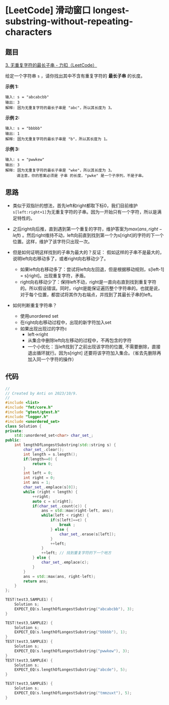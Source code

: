 # [LeetCode] 滑动窗口 longest-substring-without-repeating-characters

## 题目

[3. 无重复字符的最长子串 - 力扣（LeetCode）](https://leetcode.cn/problems/longest-substring-without-repeating-characters/description/?envType=study-plan-v2&envId=top-100-liked)

给定一个字符串 `s` ，请你找出其中不含有重复字符的 **最长子串** 的长度。

**示例 1:**

```
输入: s = "abcabcbb"
输出: 3 
解释: 因为无重复字符的最长子串是 "abc"，所以其长度为 3。
```

**示例 2:**

```
输入: s = "bbbbb"
输出: 1
解释: 因为无重复字符的最长子串是 "b"，所以其长度为 1。
```

**示例 3:**

```
输入: s = "pwwkew"
输出: 3
解释: 因为无重复字符的最长子串是 "wke"，所以其长度为 3。
     请注意，你的答案必须是 子串 的长度，"pwke" 是一个子序列，不是子串。
```

## 思路

- 类似于双指针的想法，首先left和right都取下标0，我们目前维护`s[left:right+1]`为无重复字符的子串。因为一开始只有一个字符，所以是满足特性的。

- 之后right向后推，直到遇到第一个重复的字符，维护答案为$max( ans, right- left)$
  。然后right维持不动，left向前直到找到第一个为s[right]的字符的下一个位置。这样，维护了该字符只出现一次。
- 但是如何证明这样找到的子串为最大的？反证： 假如这样的子串不是最大的，说明left向右移动多了，或者right向右移动少了。
    - 如果left向右移动多了：尝试将left向左回退，但是根据移动规则，s[left-1] = s[right]。出现重复字符，矛盾。
    - right向右移动少了：保持left不动，right是一直向右直到找到重复字符的。所以假设错误。同时，right是能保证遍历整个字符串的。也就是说，对于每个位置，都尝试将其作为右端点，并找到了其最长子串的left。
- 如何判断重复字符串？
    - 使用unordered set
    - 在right向右移动过程中，出现的新字符加入set
    - 如果出现出现过的字符c
        - left->right
        - 从集合中删除left向左移动的过程中，不再包含的字符
        - 一个小优化：当left找到了之前出现该字符的位置, 不需要删除，直接退出循环就行。因为s[right]
          还要将该字符加入集合。（省去先删除再加入同一个字符的操作）

## 代码

```c++
//
// Created by Anti on 2023/10/9.
//
#include <list>
#include "fmt/core.h"
#include "gtest/gtest.h"
#include "logger.h"
#include <unordered_set>
class Solution {
private:
    std::unordered_set<char> char_set_;
public:
    int lengthOfLongestSubstring(std::string s) {
        char_set_.clear();
        int length = s.length();
        if(length==0) {
            return 0;
        }
        int left = 0;
        int right = 0;
        int ans = 1;
        char_set_.emplace(s[0]);
        while (right < length) {
            ++right;
            auto c = s[right];
            if(char_set_.count(c)) {
                ans = std::max(right-left, ans);
                while(left < right) {
                    if(s[left]==c) {
                        break ;
                    } else {
                        char_set_.erase(s[left]);
                    }
                    ++left;
                }
                ++left; // 找到重复字符的下一个地方
            } else {
                char_set_.emplace(c);
            }
        }
        ans = std::max(ans, right-left);
        return ans;
    }
};

TEST(test3,SAMPLE1) {
    Solution s;
    EXPECT_EQ(s.lengthOfLongestSubstring("abcabcbb"), 3);
}

TEST(test3,SAMPLE2) {
    Solution s;
    EXPECT_EQ(s.lengthOfLongestSubstring("bbbbb"), 1);
}
TEST(test3,SAMPLE3) {
    Solution s;
    EXPECT_EQ(s.lengthOfLongestSubstring("pwwkew"), 3);
}
TEST(test3,SAMPLE4) {
    Solution s;
    EXPECT_EQ(s.lengthOfLongestSubstring("abcde"), 5);
}

TEST(test3,SAMPLE5) {
    Solution s;
    EXPECT_EQ(s.lengthOfLongestSubstring("tmmzuxt"), 5);
}
```